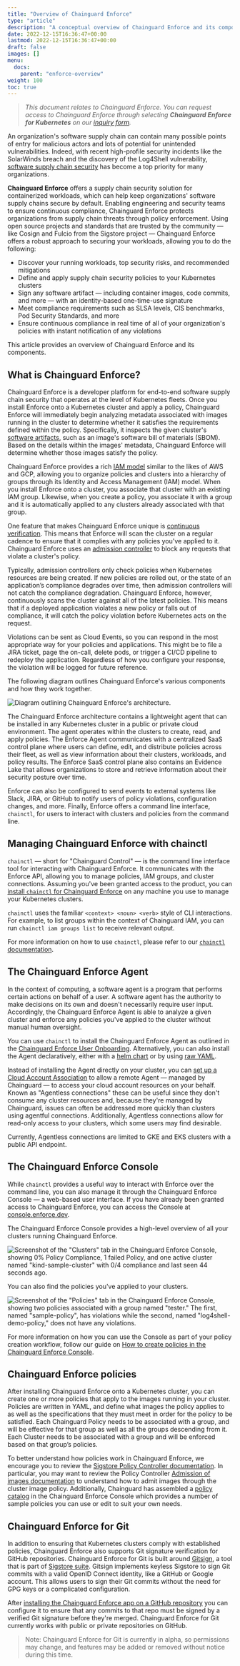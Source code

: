```yaml
---
title: "Overview of Chainguard Enforce"
type: "article"
description: "A conceptual overview of Chainguard Enforce and its components"
date: 2022-12-15T16:36:47+00:00
lastmod: 2022-12-15T16:36:47+00:00
draft: false
images: []
menu:
  docs:
    parent: "enforce-overview"
weight: 100
toc: true
---
```


> _This document relates to Chainguard Enforce. You can request access to Chainguard Enforce through selecting **Chainguard Enforce for Kubernetes** on our [inquiry form](https://www.chainguard.dev/get-demo?utm_source=docs)._

An organization's software supply chain can contain many possible points of entry for malicious actors and lots of potential for unintended vulnerabilities. Indeed, with recent high-profile security incidents like the SolarWinds breach and the discovery of the Log4Shell vulnerability, [software supply chain security](/software-security/what-is-software-supply-chain-security/) has become a top priority for many organizations.

**Chainguard Enforce** offers a supply chain security solution for containerized workloads, which can help keep organizations' software supply chains secure by default. Enabling engineering and security teams to ensure continuous compliance, Chainguard Enforce protects organizations from supply chain threats through policy enforcement. Using open source projects and standards that are trusted by the community — like Cosign and Fulcio from the Sigstore project — Chainguard Enforce offers a robust approach to securing your workloads, allowing you to do the following:

* Discover your running workloads, top security risks, and recommended mitigations
* Define and apply supply chain security policies to your Kubernetes clusters
* Sign any software artifact — including container images, code commits, and more — with an identity-based one-time-use signature
* Meet compliance requirements such as SLSA levels, CIS benchmarks, Pod Security Standards, and more
* Ensure continuous compliance in real time of all of your organization's policies with instant notification of any violations

This article provides an overview of Chainguard Enforce and its components.


## What is Chainguard Enforce?

Chainguard Enforce is a developer platform for end-to-end software supply chain security that operates at the level of Kubernetes fleets. Once you install Enforce onto a Kubernetes cluster and apply a policy, Chainguard Enforce will immediately begin analyzing metadata associated with images running in the cluster to determine whether it satisfies the requirements defined within the policy. Specifically, it inspects the given cluster's [software artifacts](https://console.enforce.dev/policies/catalog), such as an image's software bill of materials (SBOM). Based on the details within the images' metadata, Chainguard Enforce will determine whether those images satisfy the policy.

Chainguard Enforce provides a rich [IAM model](../overview-of-enforce-iam-model/) similar to the likes of AWS and GCP, allowing you to organize policies and clusters into a hierarchy of groups through its Identity and Access Management (IAM) model. When you install Enforce onto a cluster, you associate that cluster with an existing IAM group. Likewise, when you create a policy, you associate it with a group and it is automatically applied to any clusters already associated with that group. 

One feature that makes Chainguard Enforce unique is [continuous verification](../understanding-continuous-verification/). This means that Enforce will scan the cluster on a regular cadence to ensure that it complies with any policies you've applied to it. Chainguard Enforce uses an [admission controller](https://kubernetes.io/docs/reference/access-authn-authz/admission-controllers/) to block any requests that violate a cluster's policy. 

Typically, admission controllers only check policies when Kubernetes resources are being created. If new policies are rolled out, or the state of an application’s compliance degrades over time, then admission controllers will not catch the compliance degradation. Chainguard Enforce, however, continuously scans the cluster against all of the latest policies. This means that if a deployed application violates a new policy or falls out of compliance, it will catch the policy violation before Kubernetes acts on the request. 

Violations can be sent as Cloud Events, so you can respond in the most appropriate way for your policies and applications. This might be to file a JIRA ticket, page the on-call, delete pods, or trigger a CI/CD pipeline to redeploy the application. Regardless of how you configure your response, the violation will be logged for future reference.

The following diagram outlines Chainguard Enforce's various components and how they work together. 

![Diagram outlining Chainguard Enforce's architecture.](enforce-diagram-bg-read.png)

The Chainguard Enforce architecture contains a lightweight agent that can be installed in any Kubernetes cluster in a public or private cloud environment. The agent operates within the clusters to create, read, and apply policies. The Enforce Agent communicates with a centralized SaaS control plane where users can define, edit, and distribute policies across their fleet, as well as view information about their clusters, workloads, and policy results. The Enforce SaaS control plane also contains an Evidence Lake that allows organizations to store and retrieve information about their security posture over time. 

Enforce can also be configured to send events to external systems like Slack, JIRA, or GitHub to notify users of policy violations, configuration changes, and more.  Finally, Enforce offers a command line interface, `chainctl`, for users to interact with clusters and policies from the command line.


## Managing Chainguard Enforce with chainctl

`chainctl` — short for "Chainguard Control" — is the command line interface tool for interacting with Chainguard Enforce. It communicates with the Enforce API, allowing you to manage policies, IAM groups, and cluster connections. Assuming you've been granted access to the product, you can [install `chainctl` for Chainguard Enforce](/chainguard/chainguard-enforce/how-to-install-chainctl/) on any machine you use to manage your Kubernetes clusters.

`chainctl` uses the familiar `<context> <noun> <verb>` style of CLI interactions. For example, to list groups within the context of Chainguard IAM, you can run `chainctl iam groups list` to receive relevant output.

For more information on how to use `chainctl`, please refer to our [`chainctl` documentation](/chainguard/chainguard-enforce/chainctl-docs/chainctl/).


## The Chainguard Enforce Agent

In the context of computing, a software agent is a program that performs certain actions on behalf of a user. A software agent has the authority to make decisions on its own and doesn't necessarily require user input. Accordingly, the Chainguard Enforce Agent is able to analyze a given cluster and enforce any policies you've applied to the cluster without manual human oversight. 

You can use `chainctl` to install the Chainguard Enforce Agent as outlined in the [Chainguard Enforce User Onboarding](../chainguard-enforce-user-onboarding/). Alternatively, you can also install the Agent declaratively, either with a [helm chart](../alternative-installation-methods/#helm-chart) or by using [raw YAML](../alternative-installation-methods/#raw-yaml).

Instead of installing the Agent directly on your cluster, you can [set up a Cloud Account Association](../cloud-account-associations) to allow a remote Agent — managed by Chainguard — to access your cloud account resources on your behalf. Known as "Agentless connections" these can be useful since they don't consume any cluster resources and, because they're managed by Chainguard, issues can often be addressed more quickly than clusters using agentful connections. Additionally, Agentless connections allow for read-only access to your clusters, which some users may find desirable.

Currently, Agentless connections are limited to GKE and EKS clusters with a public API endpoint.


## The Chainguard Enforce Console

While `chainctl` provides a useful way to interact with Enforce over the command line, you can also manage it through the Chainguard Enforce Console — a web-based user interface. If you have already been granted access to Chainguard Enforce, you can access the Console at [console.enforce.dev](https://console.enforce.dev). 

The Chainguard Enforce Console provides a high-level overview of all your clusters running Chainguard Enforce. 

![Screenshot of the "Clusters" tab in the Chainguard Enforce Console, showing 0% Policy Compliance, 1 failed Policy, and one active  cluster named "kind-sample-cluster" with 0/4 compliance and last seen 44 seconds ago.](clusters-tab.png)

You can also find the policies you've applied to your clusters.

![Screenshot of the "Policies" tab in the Chainguard Enforce Console, showing two policies associated with a group named "tester." The first, named "sample-policy", has violations while the second, named "log4shell-demo-policy," does not have any violations.](policies-tab.png)

For more information on how you can use the Console as part of your policy creation workflow, follow our guide on [How to create policies in the Chainguard Enforce Console](../chainguard-policies-ui/).


## Chainguard Enforce policies

After installing Chainguard Enforce onto a Kubernetes cluster, you can create one or more policies that apply to the images running in your cluster. Policies are written in YAML, and define what images the policy applies to as well as the specifications that they must meet in order for the policy to be satisfied. Each Chainguard Policy needs to be associated with a group, and will be effective for that group as well as all the groups descending from it. Each Cluster needs to be associated with a group and will be enforced based on that group’s policies.

To better understand how policies work in Chainguard Enforce, we encourage you to review the [Sigstore Policy Controller documentation](https://docs.sigstore.dev/policy-controller/overview). In particular, you may want to review the Policy Controller [Admission of images documentation](https://docs.sigstore.dev/policy-controller/overview/#admission-of-images) to understand how to admit images through the cluster image policy. Additionally, Chainguard has assembled a [policy catalog](https://console.enforce.dev/policies/catalog) in the Chainguard Enforce Console which provides a number of sample policies you can use or edit to suit your own needs.


## Chainguard Enforce for Git

In addition to ensuring that Kubernetes clusters comply with established policies, Chainguard Enforce also supports Git signature verification for GitHub repositories. Chainguard Enforce for Git is built around [Gitsign](https://docs.sigstore.dev/gitsign/overview/), a tool that is part of [Sigstore suite](https://www.sigstore.dev/). Gitsign implements keyless Sigstore to sign Git commits with a valid OpenID Connect identity, like a GitHub or Google account. This allows users to sign their Git commits without the need for GPG keys or a complicated configuration.

After [installing the Chainguard Enforce app on a GitHub repository](/chainguard/chainguard-enforce/chainguard-enforce-github/install-enforce-github/) you can configure it to ensure that any commits to that repo must be signed by a verified Git signature before they're merged. Chainguard Enforce for Git currently works with public or private repositories on GitHub. 

> Note: Chainguard Enforce for Git is currently in alpha, so permissions may change, and features may be added or removed without notice during this time.
